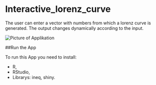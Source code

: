 # Interactive_lorenz_curve

The user can enter a vector with numbers from which a lorenz curve is generated. The output changes dynamically according to the input.

![Picture of Applikation](https://user-images.githubusercontent.com/5526910/65230704-9f2aa100-dace-11e9-86e3-b55a98b1f77f.png)

##Run the App

To run this App you need to install:
- R, 
- RStudio,
- Librarys: ineq, shiny.
